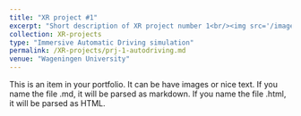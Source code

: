 ```yaml
---
title: "XR project #1"
excerpt: "Short description of XR project number 1<br/><img src='/images/XR-autodrive-cover.png'>"
collection: XR-projects
type: "Immersive Automatic Driving simulation"
permalink: /XR-projects/prj-1-autodriving.md
venue: "Wageningen University"
---
```

This is an item in your portfolio. It can be have images or nice text. If you name the file .md, it will be parsed as markdown. If you name the file .html, it will be parsed as HTML.
